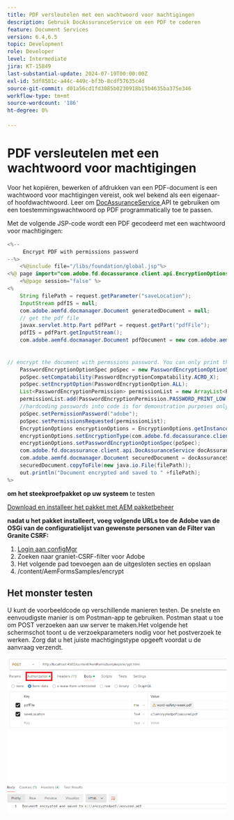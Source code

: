 ```yaml
---
title: PDF versleutelen met een wachtwoord voor machtigingen
description: Gebruik DocAssuranceService om een PDF te coderen
feature: Document Services
version: 6.4,6.5
topic: Development
role: Developer
level: Intermediate
jira: KT-15849
last-substantial-update: 2024-07-19T00:00:00Z
exl-id: 5df8581c-a44c-449c-bf3b-8cdf57635c4d
source-git-commit: d01a56cd1fd3085b0230918b15b4635ba375e346
workflow-type: tm+mt
source-wordcount: '186'
ht-degree: 0%

---
```


# PDF versleutelen met een wachtwoord voor machtigingen

Voor het kopiëren, bewerken of afdrukken van een PDF-document is een wachtwoord voor machtigingen vereist, ook wel bekend als een eigenaar- of hoofdwachtwoord. Leer om [ DocAssuranceService ](https://developer.adobe.com/experience-manager/reference-materials/6-5/forms/javadocs/index.html?com/adobe/fd/docassurance/client/api/DocAssuranceService.html) API te gebruiken om een toestemmingswachtwoord op PDF programmatically toe te passen.

Met de volgende JSP-code wordt een PDF gecodeerd met een wachtwoord voor machtigingen:

```java
<%--
     Encrypt PDF with permissions password
--%>
    <%@include file="/libs/foundation/global.jsp"%>
<%@ page import="com.adobe.fd.docassurance.client.api.EncryptionOptions,java.util.*,java.io.*,com.adobe.fd.encryption.client.*" %>
    <%@page session="false" %>
<%
    String filePath = request.getParameter("saveLocation");
    InputStream pdfIS = null;
    com.adobe.aemfd.docmanager.Document generatedDocument = null;
    // get the pdf file
    javax.servlet.http.Part pdfPart = request.getPart("pdfFile");
    pdfIS = pdfPart.getInputStream();
    com.adobe.aemfd.docmanager.Document pdfDocument = new com.adobe.aemfd.docmanager.Document(pdfIS);


// encrypt the document with permssions password. You can only print this document
    PasswordEncryptionOptionSpec poSpec = new PasswordEncryptionOptionSpec();    
    poSpec.setCompatability(PasswordEncryptionCompatability.ACRO_X);
    poSpec.setEncryptOption(PasswordEncryptionOption.ALL);
    List<PasswordEncryptionPermission> permissionList = new ArrayList<PasswordEncryptionPermission>();
    permissionList.add(PasswordEncryptionPermission.PASSWORD_PRINT_LOW);
    //hardcoding passwords into code is for demonstration purposes only.In real life scenarios the password is sourced from a secure location
    poSpec.setPermissionPassword("adobe");
    poSpec.setPermissionsRequested(permissionList);
    EncryptionOptions encryptionOptions = EncryptionOptions.getInstance();
    encryptionOptions.setEncryptionType(com.adobe.fd.docassurance.client.api.DocAssuranceServiceOperationTypes.ENCRYPT_WITH_PASSWORD);
    encryptionOptions.setPasswordEncryptionOptionSpec(poSpec);
    com.adobe.fd.docassurance.client.api.DocAssuranceService docAssuranceService = sling.getService(com.adobe.fd.docassurance.client.api.DocAssuranceService.class);
    com.adobe.aemfd.docmanager.Document securedDocument = docAssuranceService.secureDocument(pdfDocument,encryptionOptions,null,null,null);
    securedDocument.copyToFile(new java.io.File(filePath));
    out.println("Document encrypted and saved to " +filePath);
%>
```


**om het steekproefpakket op uw systeem** te testen

[Download en installeer het pakket met AEM pakketbeheer](assets/encryptpdf.zip)

**nadat u het pakket installeert, voeg volgende URLs toe de Adobe van de OSGi van de configuratielijst van gewenste personen van de Filter van Granite CSRF:**

1. [ Login aan configMgr ](http://localhost:4502/system/console/configMgr)
1. Zoeken naar graniet-CSRF-filter voor Adobe
1. Het volgende pad toevoegen aan de uitgesloten secties en opslaan
1. /content/AemFormsSamples/encrypt

## Het monster testen

U kunt de voorbeeldcode op verschillende manieren testen. De snelste en eenvoudigste manier is om Postman-app te gebruiken. Postman staat u toe om POST verzoeken aan uw server te maken.Het volgende het schermschot toont u de verzoekparameters nodig voor het postverzoek te werken. Zorg dat u het juiste machtigingstype opgeeft voordat u de aanvraag verzendt.

![ encrypt-pdf-postman ](assets/encrypt-pdf-postman.png)

